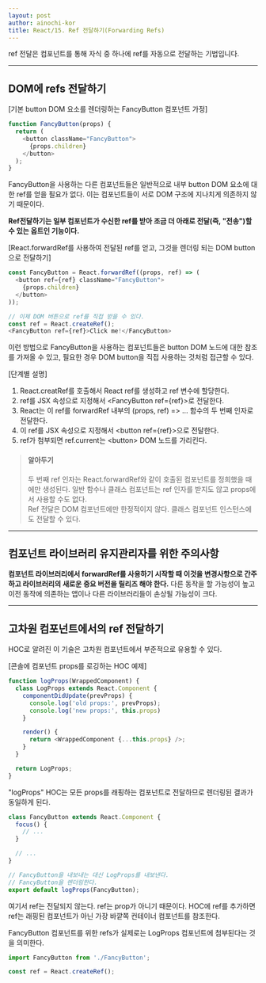 ```yaml
---
layout: post
author: ainochi-kor
title: React/15. Ref 전달하기(Forwarding Refs)
---
```


ref 전달은 컴포넌트를 통해 자식 중 하나에 ref를 자동으로 전달하는 기법입니다.

---

## DOM에 refs 전달하기

[기본 button DOM 요소를 렌더링하는 FancyButton 컴포넌트 가정]

``` js
function FancyButton(props) {
  return (
    <button className="FancyButton">
      {props.children}
    </button>
  );
}
```

FancyButton을 사용하는 다른 컴포넌트들은 일반적으로 내부 button DOM 요소에 대한 ref를 얻을 필요가 없다. 이는 컴포넌트들이 서로 DOM 구조에 지나치게 의존하지 않기 때문이다.  
  
**Ref전달하기는 일부 컴포넌트가 수신한 ref를 받아 조금 더 아래로 전달(즉, "전송")할 수 있는 옵트인 기능이다.**

[React.forwardRef를 사용하여 전달된 ref를 얻고, 그것을 렌더링 되는 DOM button으로 전달하기]

``` js
const FancyButton = React.forwardRef((props, ref) => (
  <button ref={ref} className="FancyButton">
    {props.children}
  </button>
));

// 이제 DOM 버튼으로 ref를 직접 받을 수 있다.
const ref = React.createRef();
<FancyButton ref={ref}>Click me!</FancyButton>
```

이런 방법으로 FancyButton을 사용하는 컴포넌트들은 button DOM 노드에 대한 참조를 가져올 수 있고, 필요한 경우 DOM button을 직접 사용하는 것처럼 접근할 수 있다.

[단계별 설명]

1. React.creatRef를 호출해서 React ref를 생성하고 ref 변수에 할당한다.
2. ref를 JSX 속성으로 지정해서 \<FancyButton ref={ref}>로 전달한다.
3. React는 이 ref를 forwardRef 내부의 (props, ref) => ... 함수의 두 번째 인자로 전달한다.
4. 이 ref를 JSX 속성으로 지정해서 \<button ref={ref}>으로 전달한다.
5. ref가 첨부되면 ref.current는 \<button> DOM 노드를 가리킨다.

> #### 알아두기
> 두 번째 ref 인자는 React.forwardRef와 같이 호출된 컴포넌트를 정희했을 때에만 생성된다. 일반 함수나 클래스 컴포넌트는 ref 인자를 받지도 않고 props에서 사용할 수도 없다.  
> Ref 전달은 DOM 컴포넌트에만 한정적이지 않다. 클래스 컴포넌트 인스턴스에도 전달할 수 있다.

---

## 컴포넌트 라이브러리 유지관리자를 위한 주의사항

**컴포넌트 라이브러리에서 forwardRef를 사용하기 시작할 때 이것을 변경사항으로 간주하고 라이브러리의 새로운 중요 버전을 릴리즈 해야 한다.** 다른 동작을 할 가능성이 높고 이전 동작에 의존하는 앱이나 다른 라이브러리들이 손상될 가능성이 크다.

---

## 고차원 컴포넌트에서의 ref 전달하기

HOC로 알려진 이 기술은 고차원 컴포넌트에서 부준적으로 유용할 수 있다.

[콘솔에 컴포넌트 props를 로깅하는 HOC 예제]

``` js
function logProps(WrappedComponent) {
  class LogProps extends React.Component {
    componentDidUpdate(prevProps) {
      console.log('old props:', prevProps);
      console.log('new props:', this.props)
    }

    render() {
      return <WrappedComponent {...this.props} />;
    }
  }

  return LogProps;
}
```

"logProps" HOC는 모든 props를 래핑하는 컴포넌트로 전달하므로 렌더링된 결과가 동일하게 된다. 

``` js
class FancyButton extends React.Component {
  focus() {
    // ...
  }

  // ...
}

// FancyButton을 내보내는 대신 LogProps를 내보낸다.
// FancyButton을 렌더링한다.
export default logProps(FancyButton);
```

여기서 ref는 전달되지 않는다. ref는 prop가 아니기 때문이다. HOC에 ref를 추가하면 ref는 래핑된 컴포넌트가 아닌 가장 바깥쪽 컨테이너 컴포넌트를 참조한다.  
  
FancyButton 컴포넌트를 위한 refs가 실제로는 LogProps 컴포넌트에 첨부된다는 것을 의미한다.

``` js
import FancyButton from './FancyButton';

const ref = React.createRef();


```